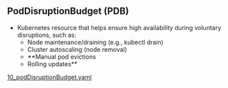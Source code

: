 ## PodDisruptionBudget (PDB) 
- Kubernetes resource that helps ensure high availability during voluntary disruptions, such as:
  - Node maintenance/draining (e.g., kubectl drain)
  - Cluster autoscaling (node removal)
  - **Manual pod evictions
  - Rolling updates** 

[10_podDisruptionBudget.yaml](../../../deployment/manifest/spring_app_v2/10_podDisruptionBudget.yaml)